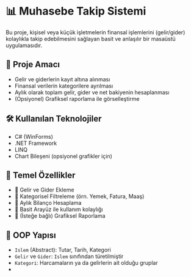 # 📊 Muhasebe Takip Sistemi

Bu proje, kişisel veya küçük işletmelerin finansal işlemlerini (gelir/gider) kolaylıkla takip edebilmesini sağlayan basit ve anlaşılır bir masaüstü uygulamasıdır.

## 🎯 Proje Amacı

- Gelir ve giderlerin kayıt altına alınması
- Finansal verilerin kategorilere ayrılması
- Aylık olarak toplam gelir, gider ve net bakiyenin hesaplanması
- (Opsiyonel) Grafiksel raporlama ile görselleştirme

## 🛠️ Kullanılan Teknolojiler

- C# (WinForms)
- .NET Framework
- LINQ
- Chart Bileşeni (opsiyonel grafikler için)

## 🧩 Temel Özellikler

- 🔹 Gelir ve Gider Ekleme
- 🔹 Kategorisel Filtreleme (örn. Yemek, Fatura, Maaş)
- 🔹 Aylık Bilanço Hesaplama
- 🔹 Basit Arayüz ile kullanım kolaylığı
- 🔹 (İsteğe bağlı) Grafiksel Raporlama

## 🧱 OOP Yapısı

- `Islem` (Abstract): Tutar, Tarih, Kategori
- `Gelir` ve `Gider`: `Islem` sınıfından türetilmiştir
- `Kategori`: Harcamaların ya da gelirlerin ait olduğu gruplar
- 
